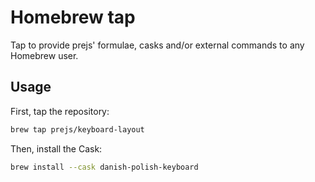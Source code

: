 # Homebrew tap

Tap to provide prejs' formulae, casks and/or external commands to any Homebrew user.

## Usage

First, tap the repository:

```bash
brew tap prejs/keyboard-layout
```

Then, install the Cask:

```bash
brew install --cask danish-polish-keyboard
```
